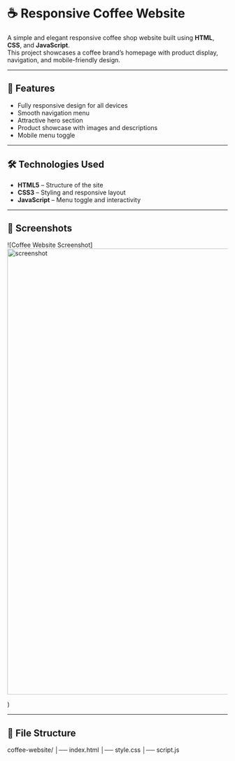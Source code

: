 # ☕ Responsive Coffee Website

A simple and elegant responsive coffee shop website built using **HTML**, **CSS**, and **JavaScript**.  
This project showcases a coffee brand’s homepage with product display, navigation, and mobile-friendly design.

---

## 🚀 Features
- Fully responsive design for all devices
- Smooth navigation menu
- Attractive hero section
- Product showcase with images and descriptions
- Mobile menu toggle

---

## 🛠 Technologies Used
- **HTML5** – Structure of the site
- **CSS3** – Styling and responsive layout
- **JavaScript** – Menu toggle and interactivity

---

## 📸 Screenshots
![Coffee Website Screenshot]<img width="1920" height="1020" alt="screenshot" src="https://github.com/user-attachments/assets/50d7dcc1-105c-41f1-8fa9-73b3b151b347" />
>
)

---

## 📂 File Structure
coffee-website/
│── index.html
│── style.css
│── script.js
